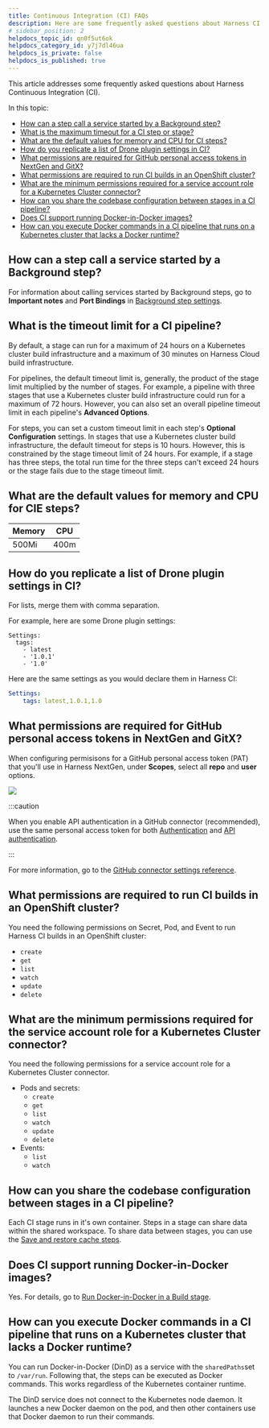 ```yaml
---
title: Continuous Integration (CI) FAQs
description: Here are some frequently asked questions about Harness CI.
# sidebar_position: 2
helpdocs_topic_id: qn0f5ut6ok
helpdocs_category_id: y7j7dl46ua
helpdocs_is_private: false
helpdocs_is_published: true
---
```


This article addresses some frequently asked questions about Harness Continuous Integration (CI).

In this topic:

* [How can a step call a service started by a Background step?](continuous-integration-ci-faqs.md#how-can-a-step-call-a-service-started-by-a-Background-step)
* [What is the maximum timeout for a CI step or stage?](continuous-integration-ci-faqs.md#what-is-the-maximum-timeout-for-a-cie-step-or-stage)
* [What are the default values for memory and CPU for CI steps?](continuous-integration-ci-faqs.md#what-are-the-default-values-for-memory-and-cpu-for-cie-steps)
* [How do you replicate a list of Drone plugin settings in CI?](continuous-integration-ci-faqs.md#how-to-replicate-a-list-or-a-map-of-drone-plugin-settings-in-cie)
* [What permissions are required for GitHub personal access tokens in NextGen and GitX?](continuous-integration-ci-faqs.md#permissions-required-for-git-hub-personal-access-token-in-next-gen-and-git-x)
* [What permissions are required to run CI builds in an OpenShift cluster?](continuous-integration-ci-faqs.md#permissions-required-to-run-cie-builds-in-an-open-shift-cluster)
* [What are the minimum permissions required for a service account role for a Kubernetes Cluster connector?](continuous-integration-ci-faqs.md#list-of-minimum-permissions-required-for-service-account-role-for-kubernetes-connector)
* [How can you share the codebase configuration between stages in a CI pipeline?](continuous-integration-ci-faqs.md#how-can-you-share-the-codebase-configuration-between-stages-in-the-cie-pipeline)
* [Does CI support running Docker-in-Docker images?](continuous-integration-ci-faqs.md#does-cie-support-running-docker-in-docker-images)
* [How can you execute Docker commands in a CI pipeline that runs on a Kubernetes cluster that lacks a Docker runtime?](continuous-integration-ci-faqs.md#how-can-you-execute-docker-commands-in-a-ci-pipeline-that-runs-on-a-kubernetes-cluster-that-lacks-a-docker-runtime)


## How can a step call a service started by a Background step?

For information about calling services started by Background steps, go to **Important notes** and **Port Bindings** in [Background step settings](../continuous-integration/ci-technical-reference/../../../continuous-integration/ci-technical-reference/background-step-settings.md).

## What is the timeout limit for a CI pipeline?

By default, a stage can run for a maximum of 24 hours on a Kubernetes cluster build infrastructure and a maximum of 30 minutes on Harness Cloud build infrastructure.

For pipelines, the default timeout limit is, generally, the product of the stage limit multiplied by the number of stages. For example, a pipeline with three stages that use a Kubernetes cluster build infrastructure could run for a maximum of 72 hours. However, you can also set an overall pipeline timeout limit in each pipeline's **Advanced Options**.

For steps, you can set a custom timeout limit in each step's **Optional Configuration** settings. In stages that use a Kubernetes cluster build infrastructure, the default timeout for steps is 10 hours. However, this is constrained by the stage timeout limit of 24 hours. For example, if a stage has three steps, the total run time for the three steps can't exceed 24 hours or the stage fails due to the stage timeout limit.

## What are the default values for memory and CPU for CIE steps?

| **Memory** | **CPU** |
| --- | --- |
| 500Mi | 400m |

## How do you replicate a list of Drone plugin settings in CI?

For lists, merge them with comma separation.

For example, here are some Drone plugin settings:

```
Settings:
  tags:
    - latest
	- '1.0.1'
	- '1.0'
```

Here are the same settings as you would declare them in Harness CI:

```yaml
Settings:
    tags: latest,1.0.1,1.0
```

## What permissions are required for GitHub personal access tokens in NextGen and GitX?

When configuring permisisons for a GitHub personal access token (PAT) that you'll use in Harness NextGen, under **Scopes**, select all **repo** and **user** options.

![](./static/continuous-integration-ci-faqs-20.png)

:::caution

When you enable API authentication in a GitHub connector (recommended), use the same personal access token for both [Authentication](https://developer.harness.io/docs/platform/Connectors/Code-Repositories/ref-source-repo-provider/git-hub-connector-settings-reference#personal-access-token) and [API authentication](https://developer.harness.io/docs/platform/Connectors/Code-Repositories/ref-source-repo-provider/git-hub-connector-settings-reference#enable-api-access).

:::

For more information, go to the [GitHub connector settings reference](https://developer.harness.io/docs/platform/Connectors/Code-Repositories/ref-source-repo-provider/git-hub-connector-settings-reference).

## What permissions are required to run CI builds in an OpenShift cluster?

You need the following permissions on Secret, Pod, and Event to run Harness CI builds in an OpenShift cluster:

* `create`
* `get`
* `list`
* `watch`
* `update`
* `delete`

## What are the minimum permissions required for the service account role for a Kubernetes Cluster connector?

You need the following permissions for a service account role for a Kubernetes Cluster connector.

* Pods and secrets:
  * `create`
  * `get`
  * `list`
  * `watch`
  * `update`
  * `delete`
* Events:
  * `list`
  * `watch`

## How can you share the codebase configuration between stages in a CI pipeline?

Each CI stage runs in it's own container. Steps in a stage can share data within the shared workspace. To share data between stages, you can use the [Save and restore cache steps](../../continuous-integration/use-ci/caching-ci-data/saving-cache.md).

## Does CI support running Docker-in-Docker images?

Yes. For details, go to [Run Docker-in-Docker in a Build stage](../../continuous-integration/use-ci/run-ci-scripts/run-docker-in-docker-in-a-ci-stage.md).

## How can you execute Docker commands in a CI pipeline that runs on a Kubernetes cluster that lacks a Docker runtime?

You can run Docker-in-Docker (DinD) as a service with the `sharedPaths`set to `/var/run`. Following that, the steps can be executed as Docker commands. This works regardless of the Kubernetes container runtime.

The DinD service does not connect to the Kubernetes node daemon. It launches a new Docker daemon on the pod, and then other containers use that Docker daemon to run their commands.
